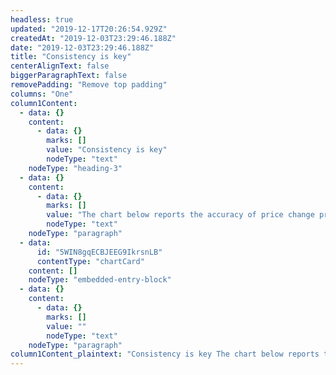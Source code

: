 ```yaml
---
headless: true
updated: "2019-12-17T20:26:54.929Z"
createdAt: "2019-12-03T23:29:46.188Z"
date: "2019-12-03T23:29:46.188Z"
title: "Consistency is key"
centerAlignText: false
biggerParagraphText: false
removePadding: "Remove top padding"
columns: "One"
column1Content:
  - data: {}
    content:
      - data: {}
        marks: []
        value: "Consistency is key"
        nodeType: "text"
    nodeType: "heading-3"
  - data: {}
    content:
      - data: {}
        marks: []
        value: "The chart below reports the accuracy of price change predictions relative to various threshold values. As you can see, choosing a threshold is akin to choosing your accuracy. Dial in the right values for your new Signum strategy."
        nodeType: "text"
    nodeType: "paragraph"
  - data:
      id: "5WIN8gqECBJEEG9IkrsnLB"
      contentType: "chartCard"
    content: []
    nodeType: "embedded-entry-block"
  - data: {}
    content:
      - data: {}
        marks: []
        value: ""
        nodeType: "text"
    nodeType: "paragraph"
column1Content_plaintext: "Consistency is key The chart below reports the accuracy of price change predictions relative to various threshold values. As you can see, choosing a threshold is akin to choosing your accuracy. Dial in the right values for your new Signum strategy. "
---
```

